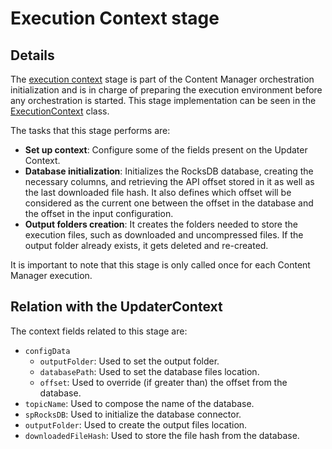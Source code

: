 # Execution Context stage

## Details

The [execution context](../../src/components/executionContext.hpp) stage is part of the Content Manager orchestration initialization and is in charge of preparing the execution environment before any orchestration is started. This stage implementation can be seen in the [ExecutionContext](../../src/components/executionContext.hpp) class.

The tasks that this stage performs are:
- **Set up context**: Configure some of the fields present on the Updater Context.
- **Database initialization**: Initializes the RocksDB database, creating the necessary columns, and retrieving the API offset stored in it as well as the last downloaded file hash. It also defines which offset will be considered as the current one between the offset in the database and the offset in the input configuration.
- **Output folders creation**: It creates the folders needed to store the execution files, such as downloaded and uncompressed files. If the output folder already exists, it gets deleted and re-created.

It is important to note that this stage is only called once for each Content Manager execution.

## Relation with the UpdaterContext

The context fields related to this stage are:

- `configData`
  + `outputFolder`: Used to set the output folder.
  + `databasePath`: Used to set the database files location.
  + `offset`: Used to override (if greater than) the offset from the database.
- `topicName`: Used to compose the name of the database.
- `spRocksDB`: Used to initialize the database connector.
- `outputFolder`: Used to create the output files location.
- `downloadedFileHash`: Used to store the file hash from the database.
